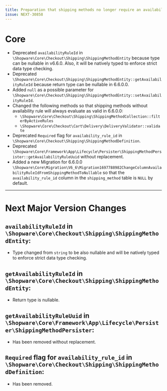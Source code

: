 ```yaml
---
title: Preparation that shipping methods no longer require an availability rule to be valid as of version 6.6.0.0
issue: NEXT-30858
---
```

# Core
* Deprecated `availabilityRuleId` in `\Shopware\Core\Checkout\Shipping\ShippingMethodEntity` because type can be nullable in v6.6.0. Also, it will be natively typed to enforce strict data type checking.
* Deprecated `\Shopware\Core\Checkout\Shipping\ShippingMethodEntity::getAvailabilityRuleId` because return type can be nullable in 6.6.0.0.
* Added `null` as a possible parameter for `\Shopware\Core\Checkout\Shipping\ShippingMethodEntity::setAvailabilityRuleId`.
* Changed the following methods so that shipping methods without availability rule will always evaluate as valid in 6.6.0.0:
  * `\Shopware\Core\Checkout\Shipping\ShippingMethodCollection::filterByActiveRules`
  * `\Shopware\Core\Checkout\Cart\Delivery\DeliveryValidator::validate`
* Deprecated `Required` flag for `availability_rule_id` in `\Shopware\Core\Checkout\Shipping\ShippingMethodDefinition`.
* Deprecated `\Shopware\Core\Framework\App\Lifecycle\Persister\ShippingMethodPersister::getAvailabilityRuleUuid` without replacement.
* Added a new Migration for 6.6.0.0 `\Shopware\Core\Migration\V6_6\Migration1697788982ChangeColumnAvailabilityRuleIdFromShippingMethodToNullable` so that the `availability_rule_id` column in the `shipping_method` table is `NULL` by default.
___
# Next Major Version Changes
## `availabilityRuleId` in `\Shopware\Core\Checkout\Shipping\ShippingMethodEntity`:
* Type changed from `string` to be also nullable and will be natively typed to enforce strict data type checking.
## `getAvailabilityRuleId` in `\Shopware\Core\Checkout\Shipping\ShippingMethodEntity`:
* Return type is nullable.
## `getAvailabilityRuleUuid` in `\Shopware\Core\Framework\App\Lifecycle\Persister\ShippingMethodPersister`:
* Has been removed without replacement.
## `Required` flag for `availability_rule_id` in `\Shopware\Core\Checkout\Shipping\ShippingMethodDefinition`:
* Has been removed.
